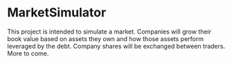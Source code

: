 # MarketSimulator

This project is intended to simulate a market. Companies will grow their book value based on assets they own and how those assets perform leveraged by the debt. Company shares will be exchanged between traders. More to come.
